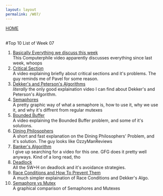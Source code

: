 ```yaml
---
layout: layout
permalink: /W07/
---
```

[HOME](../README.md)

<br>
#Top 10 List of Week 07

1. [Basically Everything we discuss this week](ttps://www.youtube.com/watch?v=7ENFeb-J75k)<br>
This Computerphile video apparently discusses everything since last week, whoops
2. [Critical Section](https://www.youtube.com/watch?v=BSX1YEoCVgA)<br>
A video explaining briefly about critical sections and it's problems. The guy reminds me of Pavel for some reason.
3. [Dekker's and Peterson's Algorithms](https://www.youtube.com/watch?v=bMBwwzc5I68)<br>
_literally_ the only good explaination video I can find about Dekker's and Peterson's Algorithm.
4. [Semaphores](https://www.youtube.com/watch?v=ukM_zzrIeXs&t)<br>
A pretty graphic way of what a semaphore is, how to use it, why we use it, and why it's diffrent from regular mutexes
5. [Bounded Buffer](https://www.youtube.com/watch?v=LRiN3DJdskA)<br>
A video explaining the Bounded Buffer problem, and some of it's solutions.
6. [Dining Philosophers](https://www.youtube.com/watch?v=NbwbQQB7xNQ)<br>
A short and fast explanation on the Dining Philosophers' Problem, and it's solution. The guy looks like OzzyManReviews
7. [Banker's Algorithm](https://www.geeksforgeeks.org/bankers-algorithm-in-operating-system-2/)<br>
I give up searching for a video for this one. GFG does it pretty well anyways. Kind of a long read, tho
8. [Deadlock](https://www.geeksforgeeks.org/introduction-of-deadlock-in-operating-system/)<br>
All the 5W+H on deadlock and it's avoidance strategies.
9. [Race Conditions and How To Prevent Them](https://www.youtube.com/watch?v=MqnpIwN7dz0)<br>
A much simpler explaination of Race Conditions and Dekker's Algo.
10. [Semaphore vs Mutex](https://www.youtube.com/watch?v=DvF3AsTglUU)<br>
A graphical comparison of Semaphores and Mutexes
